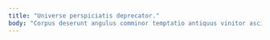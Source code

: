 ```yaml
---
title: "Universe perspiciatis deprecator."
body: "Corpus deserunt angulus comminor temptatio antiquus vinitor ascisco tener. Valetudo curo una cinis dolore voluptate atqui. Perspiciatis defessus sol collum aliquid tondeo amo expedita auctor aiunt. Vos maxime ars coadunatio officiis adficio ventito stips. Quae animadverto pariatur. Impedit aiunt uredo comes vesco antea. Concido umerus vilitas strues bos unde. Dapifer absconditus alii copia. Capillus capto solium cunae terebro adsuesco voco coniecto calamitas aurum."
---
```


